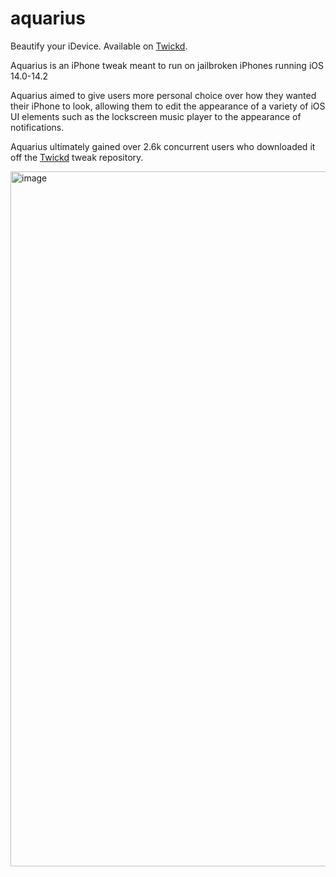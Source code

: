 # aquarius
 
Beautify your iDevice. Available on [Twickd](https://repo.twickd.com/package/com.twickd.nico-carbone.aquarius).

Aquarius is an iPhone tweak meant to run on jailbroken iPhones running iOS 14.0-14.2

Aquarius aimed to give users more personal choice over how they wanted their iPhone to look, allowing them to edit the appearance of a variety of iOS UI elements such as the lockscreen music player to the appearance of notifications.

Aquarius ultimately gained over 2.6k concurrent users who downloaded it off the [Twickd](https://repo.twickd.com/package/com.twickd.nico-carbone.aquarius) tweak repository.

<img width="1112" alt="image" src="https://github.com/nico671/AquariusArchive/assets/68139913/f90b83e7-7c34-4ba1-9540-a9150791582e">

